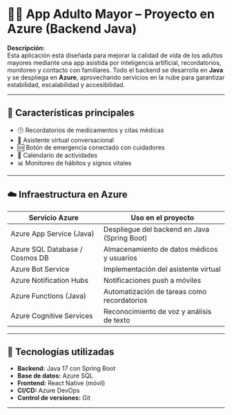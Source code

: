 # 👵👴 App Adulto Mayor – Proyecto en Azure (Backend Java)

**Descripción:**  
Esta aplicación está diseñada para mejorar la calidad de vida de los adultos mayores mediante una app asistida por inteligencia artificial, recordatorios, monitoreo y contacto con familiares. Todo el backend se desarrolla en **Java** y se despliega en **Azure**, aprovechando servicios en la nube para garantizar estabilidad, escalabilidad y accesibilidad.

---

## 🧩 Características principales

- 🕒 Recordatorios de medicamentos y citas médicas
- 💬 Asistente virtual conversacional
- 🆘 Botón de emergencia conectado con cuidadores
- 📅 Calendario de actividades
- 📊 Monitoreo de hábitos y signos vitales

---

## ☁️ Infraestructura en Azure

| Servicio Azure               | Uso en el proyecto                                 |
|-----------------------------|----------------------------------------------------|
| Azure App Service (Java)    | Despliegue del backend en Java (Spring Boot)       |
| Azure SQL Database / Cosmos DB | Almacenamiento de datos médicos y usuarios     |
| Azure Bot Service           | Implementación del asistente virtual               |
| Azure Notification Hubs     | Notificaciones push a móviles                      |
| Azure Functions (Java)      | Automatización de tareas como recordatorios        |
| Azure Cognitive Services    | Reconocimiento de voz y análisis de texto          |

---

## 🔧 Tecnologías utilizadas

- **Backend:** Java 17 con Spring Boot  
- **Base de datos:** Azure SQL   
- **Frontend:** React Native (móvil)   
- **CI/CD:** Azure DevOps  
- **Control de versiones:** Git

---
